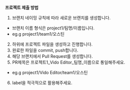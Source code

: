 **프로젝트 제출 방법**
1. 브랜치 네이밍 규칙에 따라 새로운 브랜치를 생성합니다.
- 브랜치 이름 형식은 project1/팀명/이름입니다.
- eg.g project1/team1/오스틴
2. 하위에 프로젝트 파일을 생성하고 진행합니다.
3. 완료한 파일을 commit, push합니다.
4. 해당 브랜치에서 Pull Request를 생성합니다.
5. PR제목은 프로젝트1_Vido Editor_팀명_이름으로 통일해주세요.
- eg.g project1/Vido Editor/team1/오스틴
6. label을 적극적으로 활용해주세요.
